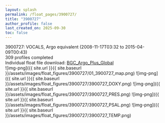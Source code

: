 ```yaml
---
layout: splash
permalink: /float_pages/3900727/
title: "3900727"
author_profile: false
last_created_on: 2025-09-30
toc: false
---
```

 
3900727: VOCALS, Argo equivalent (2008-11-17T03:32 to 2015-04-09T00:43)\
309 profiles completed\
Individual float file download: [BGC_Argo_Plus_Global](https://ftp.soest.hawaii.edu/bgc_argo_plus/Individual_Floats/outliers_removed/3900727_Sprof_processed.nc)\
![img-png]({{ site.url }}{{ site.baseurl }}/assets/images/float_figures/3900727/01_3900727_map.png)
![img-png]({{ site.url }}{{ site.baseurl }}/assets/images/float_figures/3900727/3900727_DOXY.png)
![img-png]({{ site.url }}{{ site.baseurl }}/assets/images/float_figures/3900727/3900727_PRES.png)
![img-png]({{ site.url }}{{ site.baseurl }}/assets/images/float_figures/3900727/3900727_PSAL.png)
![img-png]({{ site.url }}{{ site.baseurl }}/assets/images/float_figures/3900727/3900727_TEMP.png)
